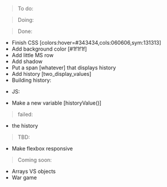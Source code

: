 > To do:

> Doing: 

> Done:
- Finish CSS [colors:hover=#343434,cols:060606,sym:131313]
- Add background color [#1f1f1f]
- Add little MS row
- Add shadow
- Put a span [whatever] that displays history
- Add history [two_display_values]
- Building history: 
* JS: 
- Make a new variable [historyValue()]

> failed: 
- the history

> TBD: 
- Make flexbox responsive

> Coming soon: 
- Arrays VS objects
- War game
